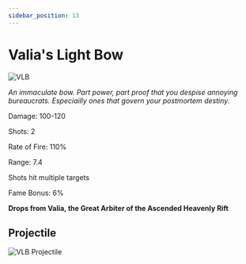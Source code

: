 ```yaml
---
sidebar_position: 13
---
```


# Valia's Light Bow

![VLB](https://vwiki.valorserver.com/api/item/picture/Valia's%20light%20bow)

<i>An immaculate bow. Part power, part proof that you despise annoying bureaucrats. Especiailly ones that govern your postmortem destiny.</i>

Damage: 100-120

Shots: 2

Rate of Fire: 110%

Range: 7.4

Shots hit multiple targets

Fame Bonus: 6%

**Drops from Valia, the Great Arbiter of the Ascended Heavenly Rift**

## Projectile

![VLB Projectile](https://cdn.discordapp.com/attachments/953134990428868629/981405163589865532/lightbow.gif)

